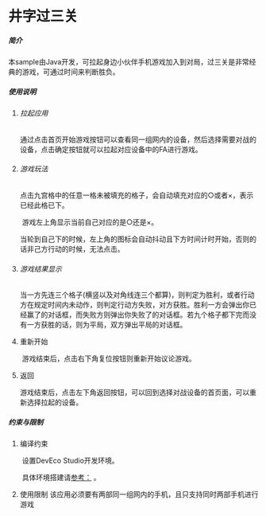 # 井字过三关

##### 简介

​        本sample由Java开发，可拉起身边小伙伴手机游戏加入到对局，过三关是非常经典的游戏，可通过时间来判断胜负。

##### 使用说明

1. ###### 拉起应用

   ​        通过点击首页开始游戏按钮可以查看同一组网内的设备，然后选择需要对战的设备，点击确定按钮就可以拉起对应设备中的FA进行游戏。

   

2. ###### 游戏玩法

   ​        点击九宫格中的任意一格未被填充的格子，会自动填充对应的○或者×，表示已经此格已下。

   ​        游戏左上角显示当前自己对应的是○还是×。

   ​        当轮到自己下的时候，左上角的图标会自动抖动且下方时间计时开始，否则的话非己方行动的时候，无法点击。

   

3. ###### 游戏结果显示

   ​        当一方先连三个格子(横竖以及对角线连三个都算)，则判定为胜利，或者行动方在规定时间内未动作，则判定行动方失败，对方获胜。胜利一方会弹出你已经赢了的对话框，而失败方则弹出你失败了的对话框。若九个格子都下完而没有一方获胜的话，则为平局，双方弹出平局的对话框。

   

4. 重新开始

   ​        游戏结束后，点击右下角复位按钮则重新开始议论游戏。

   

5. 返回

   ​        游戏结束后，点击左下角返回按钮，可以回到选择对战设备的首页面，可以重新选择拉起的设备。

   

##### 约束与限制

1. 编译约束

   ​        设置DevEco Studio开发环境。

   ​        具体环境搭建请[参考：](https://developer.harmonyos.com/cn/docs/documentation/doc-guides/installation_process-0000001071425528) 。
  

2. 使用限制
   ​        该应用必须要有两部同一组网内的手机，且只支持同时两部手机进行游戏

